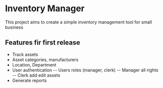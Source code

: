 # Inventory Manager
This project aims to create a simple inventory management tool for small business
## Features fir first release
- Track assets
- Asset categories, manufacturers
- Location, Department
- User authentication
-- Users roles (manager, clerk)
-- Manager all rights
-- Clerk add edit assets
- Generate reports